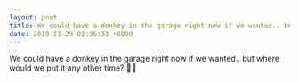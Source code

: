 ```yaml
---
layout: post
title: We could have a donkey in the garage right now if we wanted.. but where would we put it any other time? 🤔🐴
date: 2019-11-29 02:36:33 +0000
---
```


We could have a donkey in the garage right now if we wanted.. but where would we put it any other time? 🤔🐴


